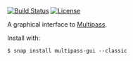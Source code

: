 [![Build Status](https://travis-ci.org/robert-ancell/multipass-gui.svg?branch=master)](https://travis-ci.org/robert-ancell/multipass-gui)
[![License](https://img.shields.io/badge/License-GPL%20v3-blue.svg)](https://gitlab.gnome.org/robert-ancell/multipass-gui/blob/master/COPYING)

A graphical interface to [Multipass](https://github.com/CanonicalLtd/multipass).

Install with:
```
$ snap install multipass-gui --classic
```
